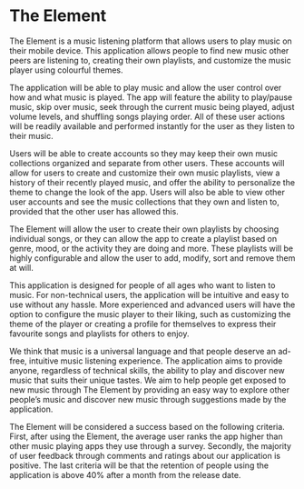 # The Element  



The Element is a music listening platform that allows users to play music on their mobile device. This application allows people to find new music other peers are listening to, creating their own playlists, and customize the music player using colourful themes.


The application will be able to play music and allow the user control over how and what music is played. The app will feature the ability to play/pause music, skip over music, seek through the current music being played, adjust volume levels, and shuffling songs playing order. All of these user actions will be readily available and performed instantly for the user as they listen to their music.


Users will be able to create accounts so they may keep their own music collections organized and separate from other users. These accounts will allow for users to create and customize their own music playlists, view a history of their recently played music, and offer the ability to personalize the theme to change the look of the app. Users will also be able to view other user accounts and see the music collections that they own and listen to, provided that the other user has allowed this.


The Element will allow the user to create their own playlists by choosing individual songs, or they can allow the app to create a playlist based on genre, mood, or the activity they are doing and more. These playlists will be highly configurable and allow the user to add, modify, sort and remove them at will.


This application is designed for people of all ages who want to listen to music. For non-technical users, the application will be intuitive and easy to use without any hassle. More experienced and advanced users will have the option to configure the music player to their liking, such as customizing the theme of the player or creating a profile for themselves to express their favourite songs and playlists for others to enjoy. 


We think that music is a universal language and that people deserve an ad-free, intuitive music listening experience. The application aims to provide anyone, regardless of technical skills, the ability to play and discover new music that suits their unique tastes. We aim to help people get exposed to new music through The Element by providing an easy way to explore other people’s music and discover new music through suggestions made by the application.


The Element will be considered a success based on the following criteria. First, after using the Element, the average user ranks the app higher than other music playing apps they use through a survey. Secondly, the majority of user feedback through comments and ratings about our application is positive. The last criteria will be that the retention of people using the application is above 40% after a month from the release date. 